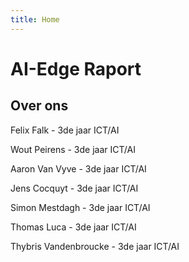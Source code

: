 ```yaml
---
title: Home
---
```


# AI-Edge Raport

<!-- Verander de bovenstaande titel naar de titel van je project -->

<!--
    ===========================================
    !!!! LEES DEZE HANDLEIDING GRONDIG EN PAS TOE  !!!!
    ===========================================

    Gebruik dit document als sjabloon voor het verslag. Lees alles grondig door en vul overal aan waar een TODO vermeld staat. Verwijder op het einde alle commentaren waarin een TODO vermeld staat.

    Belangrijk!:
    * Verzorg de stijl van je document. Kijk na of alles correct weergegeven wordt.
    * Let op de markdown stijl bij je antwoorden.
      * Installeer de dependencies met `npm install` en voer de linter uit met `npm run lint`
      * Gebruik de markdownlint extension in VScode en zorg ervoor dat ALLE opmerkingen weggewerkt zijn. (https://marketplace.visualstudio.com/items?itemName=DavidAnson.vscode-markdownlint)
    * Plaats code altijd in een markdown code blok en vermeld de juiste language
    * Gebruik tabellen en afbeeldingen om zaken te verduidelijken. Zorg dat alle afbeeldingen lokaal in de repository staan. Link niet naar afbeeldingen die op het internet staan.
    * Gebruik de VScode plugin Code Spell Checker (https://marketplace.visualstudio.com/items?itemName=streetsidesoftware.code-spell-checker) en de Dutch - Code Spell Checker (https://marketplace.visualstudio.com/items?itemName=streetsidesoftware.code-spell-checker-dutch). Zorg ervoor dat alle aangeduide taalfouten nagekeken zijn.
 -->
> 
<!-- Het abstract is een samenvatting van de hele tekst (probleemstelling, doelstelling, uitwerking, conclusie) in 150 tot maximum 200 woorden.-->

## Over ons

Felix Falk - 3de jaar ICT/AI

Wout Peirens - 3de jaar ICT/AI

Aaron Van Vyve - 3de jaar ICT/AI

Jens Cocquyt - 3de jaar ICT/AI

Simon Mestdagh - 3de jaar ICT/AI

Thomas Luca - 3de jaar ICT/AI

Thybris Vandenbroucke - 3de jaar ICT/AI